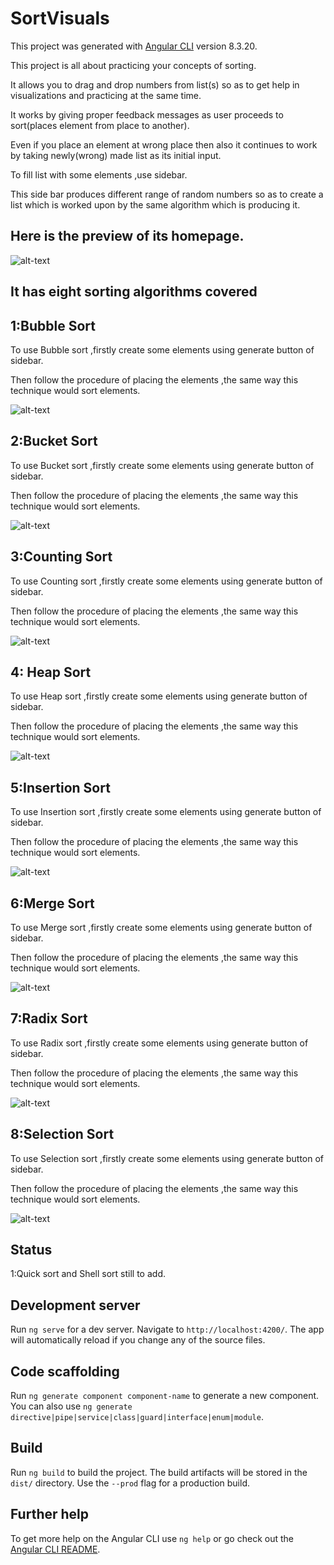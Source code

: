 # SortVisuals
This project was generated with [Angular CLI](https://github.com/angular/angular-cli) version 8.3.20.

This project is all about practicing your concepts of sorting.     

It allows you to drag and drop numbers from list(s) so as to get help in visualizations and practicing at the
same time.  

It works by giving proper feedback messages as user proceeds to sort(places element from place to another).  

Even if you place an element at wrong place then also it continues to work by taking newly(wrong) made list as its initial input.  

To fill list with some elements ,use sidebar.

This side bar produces different range of random numbers so as to create a list which is worked upon by the same algorithm which is producing it.  


## Here is the preview of its homepage.


 ![alt-text](https://github.com/RishabhSharma333/SortVisuals/blob/master/sortgifs/welcome.gif)

 ## It has eight sorting algorithms covered   
     
 ## 1:Bubble Sort  
 
 
 To use Bubble sort ,firstly create some elements using generate button of sidebar.  
 
 Then follow the procedure of placing the elements ,the same way this technique would sort elements.  
 
 ![alt-text](https://github.com/RishabhSharma333/SortVisuals/blob/master/sortgifs/bubble.gif)
 
 ## 2:Bucket Sort   
 
 

 To use Bucket sort ,firstly create some elements using generate button of sidebar.  
 
 
 Then follow the procedure of placing the elements ,the same way this technique would sort elements.  
 
 ![alt-text](https://github.com/RishabhSharma333/SortVisuals/blob/master/sortgifs/bucket.gif)  

 ## 3:Counting Sort     
 
 

 To use Counting sort ,firstly create some elements using generate button of sidebar.  
 
 
 Then follow the procedure of placing the elements ,the same way this technique would sort elements.  
 
 ![alt-text](https://github.com/RishabhSharma333/SortVisuals/blob/master/sortgifs/counting.gif)  

 ## 4: Heap Sort    
 
 
 To use Heap sort ,firstly create some elements using generate button of sidebar.  
 
 Then follow the procedure of placing the elements ,the same way this technique would sort elements.  
 
 ![alt-text](https://github.com/RishabhSharma333/SortVisuals/blob/master/sortgifs/heap.gif)
 ## 5:Insertion Sort  
 
 To use Insertion sort ,firstly create some elements using generate button of sidebar.  
 
 Then follow the procedure of placing the elements ,the same way this technique would sort elements.  
 
 ![alt-text](https://github.com/RishabhSharma333/SortVisuals/blob/master/sortgifs/insertion.gif)  
 
 ## 6:Merge Sort 
 
 To use Merge sort ,firstly create some elements using generate button of sidebar.  
 
 Then follow the procedure of placing the elements ,the same way this technique would sort elements.  
  
 ![alt-text](https://github.com/RishabhSharma333/SortVisuals/blob/master/sortgifs/merge.gif)  

 ## 7:Radix Sort  
 
 To use Radix sort ,firstly create some elements using generate button of sidebar.  
 
 Then follow the procedure of placing the elements ,the same way this technique would sort elements.  
 
 ![alt-text](https://github.com/RishabhSharma333/SortVisuals/blob/master/sortgifs/radix.gif)  

 ## 8:Selection Sort  
 
 To use Selection sort ,firstly create some elements using generate button of sidebar.  
 
 Then follow the procedure of placing the elements ,the same way this technique would sort elements.  
 
 ![alt-text](https://github.com/RishabhSharma333/SortVisuals/blob/master/sortgifs/selection.gif)
  


## Status  
1:Quick sort and Shell sort still to add.


## Development server

Run `ng serve` for a dev server. Navigate to `http://localhost:4200/`. The app will automatically reload if you change any of the source files.

## Code scaffolding

Run `ng generate component component-name` to generate a new component. You can also use `ng generate directive|pipe|service|class|guard|interface|enum|module`.

## Build

Run `ng build` to build the project. The build artifacts will be stored in the `dist/` directory. Use the `--prod` flag for a production build.

## Further help

To get more help on the Angular CLI use `ng help` or go check out the [Angular CLI README](https://github.com/angular/angular-cli/blob/master/README.md).
